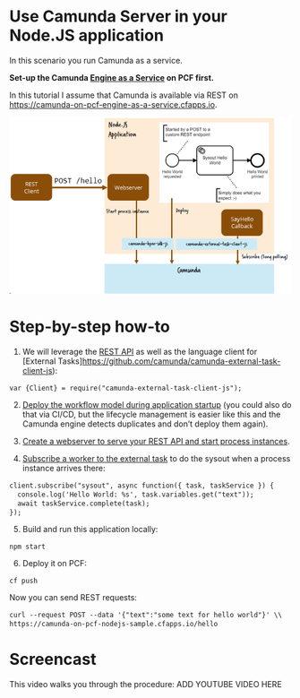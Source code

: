 # Use Camunda Server in your Node.JS application

In this scenario you run Camunda as a service.

**Set-up the Camunda [Engine as a Service](../engine-as-a-service/) on PCF first.**

 In this tutorial I assume that Camunda is available via REST on https://camunda-on-pcf-engine-as-a-service.cfapps.io.

![](../docs/node-js-architecture.png)

# Step-by-step how-to

1. We will leverage the [REST API](https://docs.camunda.org/manual/latest/reference/rest/) as well as the language client for [External Tasks]https://github.com/camunda/camunda-external-task-client-js):

```
var {Client} = require("camunda-external-task-client-js");  
```

2. [Deploy the workflow model during application startup](https://github.com/berndruecker/camunda-on-pcf/blob/master/nodejs-sample/index.js#Lxx) (you could also do that via CI/CD, but the lifecycle management is easier like this and the Camunda engine detects duplicates and don’t deploy them again).

3. [Create a webserver to serve your REST API and start process instances](https://github.com/berndruecker/camunda-on-pcf/blob/master/nodejs-sample/index.js#Lxx).

4. [Subscribe a worker to the external task](https://github.com/berndruecker/camunda-on-pcf/blob/master/nodejs-sample/index.js#Lxx) to do the sysout when a process instance arrives there:

```
client.subscribe("sysout", async function({ task, taskService }) {  
  console.log('Hello World: %s', task.variables.get("text"));  
  await taskService.complete(task);  
});
```

5. Build and run this application locally:

```
npm start
```

6. Deploy it on PCF:

```
cf push
```

Now you can send REST requests:

```
curl --request POST --data '{"text":"some text for hello world"}' \\  
https://camunda-on-pcf-nodejs-sample.cfapps.io/hello
```

# Screencast

This video walks you through the procedure:
ADD YOUTUBE VIDEO HERE